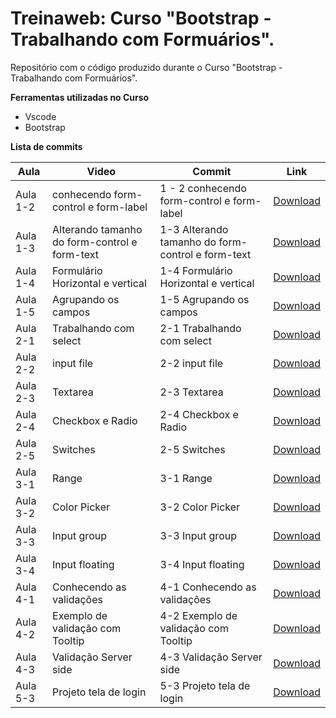 # Treinaweb: Curso "Bootstrap - Trabalhando com Formuários".

Repositório com o código produzido durante o Curso "Bootstrap - Trabalhando com Formuários".

**Ferramentas utilizadas no Curso**

 - Vscode
 - Bootstrap

**Lista de commits**


Aula | Video | Commit | Link
------ | ------ | ------ | ------
Aula 1-2 | conhecendo form-control e form-label | 1 - 2 conhecendo form-control e form-label | [Download](https://github.com/treinaweb/treinaweb-bootstrap-trabalhando-com-formularios/archive/35e316d7206745214a67f42eef75023d19311f5a.zip)
Aula 1-3 | Alterando tamanho do form-control e form-text | 1-3 Alterando tamanho do form-control e form-text | [Download](https://github.com/treinaweb/treinaweb-bootstrap-trabalhando-com-formularios/archive/d9a4f06950de7f61171f22ea75722ecd23099157.zip)
Aula 1-4 | Formulário Horizontal e vertical | 1-4 Formulário Horizontal e vertical | [Download](https://github.com/treinaweb/treinaweb-bootstrap-trabalhando-com-formularios/archive/3c01cc05b53a7e6356377661841d9968883582f7.zip)
Aula 1-5 | Agrupando os campos | 1-5 Agrupando os campos | [Download](https://github.com/treinaweb/treinaweb-bootstrap-trabalhando-com-formularios/archive/a0b69957f8205e42bb6422f7ada2f61fd6b7bfa7.zip)
Aula 2-1 | Trabalhando com select | 2-1 Trabalhando com select | [Download](https://github.com/treinaweb/treinaweb-bootstrap-trabalhando-com-formularios/archive/78b04f96b62e68305ab05d9c74139fd8714a7078.zip)
Aula 2-2 | input file | 2-2 input file | [Download](https://github.com/treinaweb/treinaweb-bootstrap-trabalhando-com-formularios/archive/458d1fb2de59a2a113b3416c697717a9eff56060.zip)
Aula 2-3 | Textarea | 2-3 Textarea | [Download](https://github.com/treinaweb/treinaweb-bootstrap-trabalhando-com-formularios/archive/ab78d02d6508cecaa6fd1eb4fe60a6efd20ce110.zip)
Aula 2-4 | Checkbox e Radio | 2-4 Checkbox e Radio | [Download](https://github.com/treinaweb/treinaweb-bootstrap-trabalhando-com-formularios/archive/86395e1a4fdb99d0db9ecbddfd589de8a8e39716.zip)
Aula 2-5 | Switches | 2-5 Switches | [Download](https://github.com/treinaweb/treinaweb-bootstrap-trabalhando-com-formularios/archive/da20f7d4c95e7b277684fcc765d455af39a4e523.zip)
Aula 3-1 | Range | 3-1 Range | [Download](https://github.com/treinaweb/treinaweb-bootstrap-trabalhando-com-formularios/archive/3919360816eee5773545803ca0f49284d13190b8.zip)
Aula 3-2 | Color Picker | 3-2 Color Picker | [Download](https://github.com/treinaweb/treinaweb-bootstrap-trabalhando-com-formularios/archive/a251623fbb3c020da63b92a27c1abc23d76bd6ed.zip)
Aula 3-3 | Input group | 3-3 Input group | [Download](https://github.com/treinaweb/treinaweb-bootstrap-trabalhando-com-formularios/archive/d05cda027c1441c9e3ac24c0ed7c0bef29ace0ec.zip)
Aula 3-4 | Input floating | 3-4 Input floating | [Download](https://github.com/treinaweb/treinaweb-bootstrap-trabalhando-com-formularios/archive/e4f8ec8f8cefa400e8ab6c80a9ea80de01185fd8.zip)
Aula 4-1 | Conhecendo as validações | 4-1 Conhecendo as validações | [Download](https://github.com/treinaweb/treinaweb-bootstrap-trabalhando-com-formularios/archive/e83204bd83d4108dc1e5585c5240eb03d61548a7.zip)
Aula 4-2 | Exemplo de validação com Tooltip | 4-2 Exemplo de validação com Tooltip | [Download](https://github.com/treinaweb/treinaweb-bootstrap-trabalhando-com-formularios/archive/943279ce9ca6e085e877e2382ec726663ff11bce.zip)
Aula 4-3 | Validação Server side | 4-3 Validação Server side | [Download](https://github.com/treinaweb/treinaweb-bootstrap-trabalhando-com-formularios/archive/96f7c3c949d03024134c420f7cf2543ce95cc55c.zip)
Aula 5-3 | Projeto tela de login | 5-3 Projeto tela de login | [Download](https://github.com/treinaweb/treinaweb-bootstrap-trabalhando-com-formularios/archive/9eb83051f7433f149c2b8fcf2c14b23de46a4dbc.zip)
